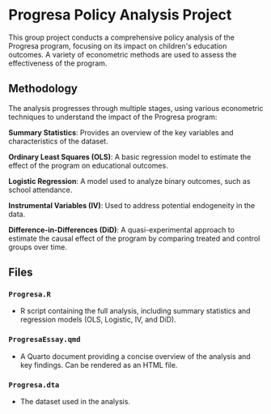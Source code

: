 # Progresa Policy Analysis Project 

This group project conducts a comprehensive policy analysis of the Progresa program, focusing on its impact on children's education outcomes. A variety of econometric methods are used to assess the effectiveness of the program.

## Methodology

The analysis progresses through multiple stages, using various econometric techniques to understand the impact of the Progresa program:

**Summary Statistics**: Provides an overview of the key variables and characteristics of the dataset.

**Ordinary Least Squares (OLS)**: A basic regression model to estimate the effect of the program on educational outcomes.

**Logistic Regression**: A model used to analyze binary outcomes, such as school attendance.

**Instrumental Variables (IV)**: Used to address potential endogeneity in the data.

**Difference-in-Differences (DiD)**: A quasi-experimental approach to estimate the causal effect of the program by comparing treated and control groups over time.

## Files

### `Progresa.R`
- R script containing the full analysis, including summary statistics and regression models (OLS, Logistic, IV, and DiD).

### `ProgresaEssay.qmd`
- A Quarto document providing a concise overview of the analysis and key findings. Can be rendered as an HTML file.

### `Progresa.dta`
- The dataset used in the analysis.
